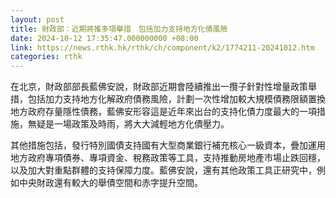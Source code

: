 ```yaml
---
layout: post
title: 財政部︰近期將推多項舉措　包括加力支持地方化債風險
date: 2024-10-12 17:35:47.000000000 +08:00
link: https://news.rthk.hk/rthk/ch/component/k2/1774211-20241012.htm
categories: rthk
---
```


在北京，財政部部長藍佛安說，財政部近期會陸續推出一攬子針對性增量政策舉措，包括加力支持地方化解政府債務風險，計劃一次性增加較大規模債務限額置換地方政府存量隱性債務，藍佛安形容這是近年來出台的支持化債力度最大的一項措施，無疑是一場政策及時雨，將大大減輕地方化債壓力。

其他措施包括，發行特別國債支持國有大型商業銀行補充核心一級資本，疊加運用地方政府專項債券、專項資金、稅務政策等工具，支持推動房地產市場止跌回穩，以及加大對重點群體的支持保障力度。藍佛安說，還有其他政策工具正研究中，例如中央財政還有較大的舉債空間和赤字提升空間。
